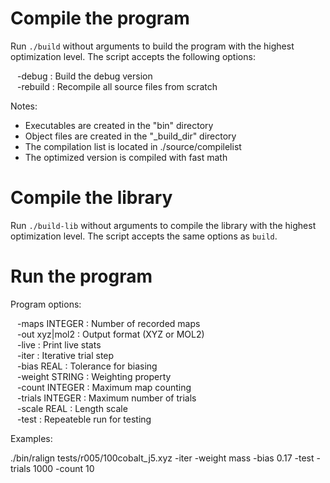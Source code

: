 Compile the program
===================

Run `./build` without arguments to build the program with the highest
optimization level. The script accepts the following options:

&ensp; -debug : Build the debug version  
&ensp; -rebuild : Recompile all source files from scratch  

Notes:

* Executables are created in the "bin" directory
* Object files are created in the "_build_dir" directory
* The compilation list is located in ./source/compilelist
* The optimized version is compiled with fast math

Compile the library
===================

Run `./build-lib` without arguments to compile the library with the highest
optimization level. The script accepts the same options as `build`.

Run the program
===============

Program options:

&ensp; -maps INTEGER : Number of recorded maps  
&ensp; -out xyz|mol2 : Output format (XYZ or MOL2)  
&ensp; -live : Print live stats  
&ensp; -iter : Iterative trial step  
&ensp; -bias REAL : Tolerance for biasing  
&ensp; -weight STRING : Weighting property  
&ensp; -count INTEGER : Maximum map counting  
&ensp; -trials INTEGER : Maximum number of trials  
&ensp; -scale REAL : Length scale  
&ensp; -test : Repeateble run for testing  
 
Examples:
 
./bin/ralign tests/r005/100cobalt_j5.xyz -iter -weight mass -bias 0.17 -test -trials 1000 -count 10
